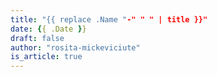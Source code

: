 ```yaml
---
title: "{{ replace .Name "-" " " | title }}"
date: {{ .Date }}
draft: false
author: "rosita-mickeviciute"
is_article: true
---
```

